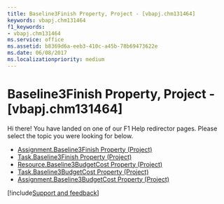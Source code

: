 ```yaml
---
title: Baseline3Finish Property, Project - [vbapj.chm131464]
keywords: vbapj.chm131464
f1_keywords:
- vbapj.chm131464
ms.service: office
ms.assetid: b8369d6a-eeb3-410c-a45b-78b69473622e
ms.date: 06/08/2017
ms.localizationpriority: medium
---
```



# Baseline3Finish Property, Project - [vbapj.chm131464]

Hi there! You have landed on one of our F1 Help redirector pages. Please select the topic you were looking for below.

- [Assignment.Baseline3Finish Property (Project)](https://msdn.microsoft.com/library/a52d9f03-e7f0-b1a0-69bd-cc563162bb69%28Office.15%29.aspx)
- [Task.Baseline3Finish Property (Project)](https://msdn.microsoft.com/library/06e4f91a-f2fd-d7a2-2d00-b93054673f6f%28Office.15%29.aspx)
- [Resource.Baseline3BudgetCost Property (Project)](https://msdn.microsoft.com/library/9e3781f3-81d8-ca31-e35e-06740519a351%28Office.15%29.aspx)
- [Task.Baseline3BudgetCost Property (Project)](https://msdn.microsoft.com/library/abafed34-6b35-3436-5303-97ba138caf6d%28Office.15%29.aspx)
- [Assignment.Baseline3BudgetCost Property (Project)](https://msdn.microsoft.com/library/e55e4f8e-5e14-8e7a-67f9-d6e721d7b671%28Office.15%29.aspx)

[!include[Support and feedback](~/includes/feedback-boilerplate.md)]